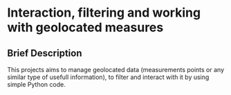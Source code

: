 # Interaction, filtering and working with geolocated measures

## Brief Description

This projects aims to manage geolocated data (measurements points or any similar type of usefull information), to filter and interact with it by using simple Python code.
